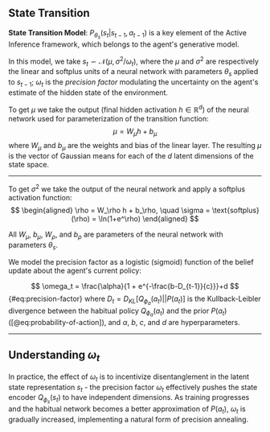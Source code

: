 ## State Transition

**State Transition Model**: $P_{\theta_s}(s_t|s_{t-1},a_{t-1})$ is a key element of the Active Inference framework, which belongs to the agent's generative model.

In this model, we take $s_t \backsim \mathcal N(\mu,\sigma^2/\omega_t)$, where the $\mu$ and $\sigma^2$ are respectively the linear and softplus units of a neural network with parameters $\theta_s$ applied to $s_{t-1}$; $\omega_t$ is the *precision factor* modulating the uncertainty on the agent's estimate of the hidden state of the environment.

To get $\mu$ we take the output (final hidden activation $h\in \mathbb R^d$) of the neural network used for parameterization of the transition function:
$$
\mu = W_\mu h + b_\mu
$$
where $W_\mu$ and $b_\mu$ are the weights and bias of the linear layer. The resulting $\mu$ is the vector of Gaussian means for each of the $d$ latent dimensions of the state space.  

---

To get $\sigma^2$ we take the output of the neural network and apply a softplus activation function:
$$
\begin{aligned}
\rho = W_\rho h + b_\rho, \quad \sigma = \text{softplus}(\rho) = \ln(1+e^\rho)
\end{aligned}
$$

All ${W_\mu}$, ${b_\mu}$, ${W_\rho}$, and ${b_\rho}$ are parameters of the neural network with parameters $\theta_s$.

We model the precision factor as a logistic (sigmoid) function of the belief update about the agent's current policy:

$$
\omega_t = \frac{\alpha}{1 + e^{-\frac{b-D_{t-1}}{c}}}+d
$$ {#eq:precision-factor}
where $D_t=D_{KL}[Q_{\phi_a}(a_t)||P(a_t)]$ is the Kullback-Leibler divergence between the habitual policy $Q_{\phi_a}(a_t)$ and the prior $P(a_t)$ ([@eq:probability-of-action]), and $\alpha$, $b$, $c$, and $d$ are hyperparameters. 

---

## Understanding $\omega_t$

In practice, the effect of $\omega_t$ is to incentivize disentanglement in the latent state representation $s_t$ - the precision factor $\omega_t$ effectively pushes the state encoder $Q_{\phi_s}(s_t)$ to have independent dimensions. 
As training progresses and the habitual network becomes a better approximation of $P(a_t)$, $\omega_t$ is gradually increased, implementing a natural form of precision annealing.